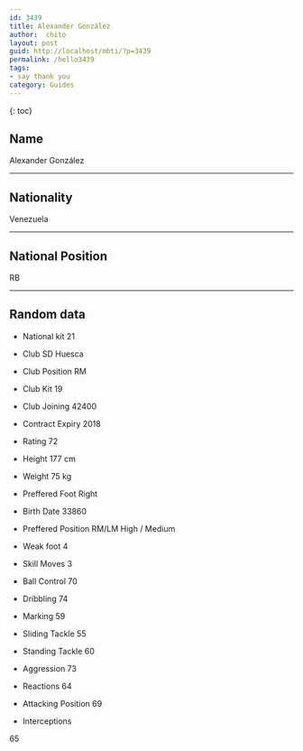 ```yaml
---
id: 3439
title: Alexander González
author:  chito 
layout: post
guid: http://localhost/mbti/?p=3439
permalink: /hello3439
tags:
- say thank you
category: Guides
---
```



{: toc}


## Name  
Alexander González 

* * *

## Nationality  
Venezuela 

* * *

## National Position  
RB 

* * *

## Random data 

  * National kit 
21 

  * Club 
SD Huesca 

  * Club Position 
RM 

  * Club Kit 
19 

  * Club Joining 
42400 

  * Contract Expiry 
2018 

  * Rating 
72 

  * Height 
177 cm 

  * Weight 
75 kg 

  * Preffered Foot 
Right 

  * Birth Date 
33860 

  * Preffered Position 
RM/LM High / Medium 

  * Weak foot 
4 

  * Skill Moves 
3 

  * Ball Control 
70 

  * Dribbling 
74 

  * Marking 
59 

  * Sliding Tackle 
55 

  * Standing Tackle 
60 

  * Aggression 
73 

  * Reactions 
64 

  * Attacking Position 
69 

  * Interceptions 

65</ul>